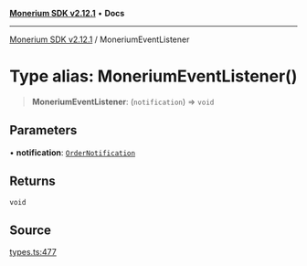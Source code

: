 [**Monerium SDK v2.12.1**](../README.md) • **Docs**

---

[Monerium SDK v2.12.1](../README.md) / MoneriumEventListener

# Type alias: MoneriumEventListener()

> **MoneriumEventListener**: (`notification`) => `void`

## Parameters

• **notification**: [`OrderNotification`](OrderNotification.md)

## Returns

`void`

## Source

[types.ts:477](https://github.com/monerium/js-monorepo/blob/5fda91f95d4a7935be7ec580e05eb73520a9a0dd/packages/sdk/src/types.ts#L477)

